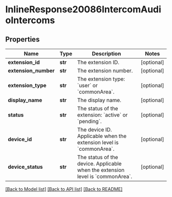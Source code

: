 # InlineResponse20086IntercomAudioIntercoms

## Properties
Name | Type | Description | Notes
------------ | ------------- | ------------- | -------------
**extension_id** | **str** | The extension ID. | [optional] 
**extension_number** | **str** | The extension number. | [optional] 
**extension_type** | **str** | The extension type: &#x60;user&#x60; or &#x60;commonArea&#x60;. | [optional] 
**display_name** | **str** | The display name. | [optional] 
**status** | **str** | The status of the extension: &#x60;active&#x60; or &#x60;pending&#x60;. | [optional] 
**device_id** | **str** | The device ID. Applicable when the extension level is &#x60;commonArea&#x60;. | [optional] 
**device_status** | **str** | The status of the device. Applicable when the extension level is &#x60;commonArea&#x60;. | [optional] 

[[Back to Model list]](../README.md#documentation-for-models) [[Back to API list]](../README.md#documentation-for-api-endpoints) [[Back to README]](../README.md)

